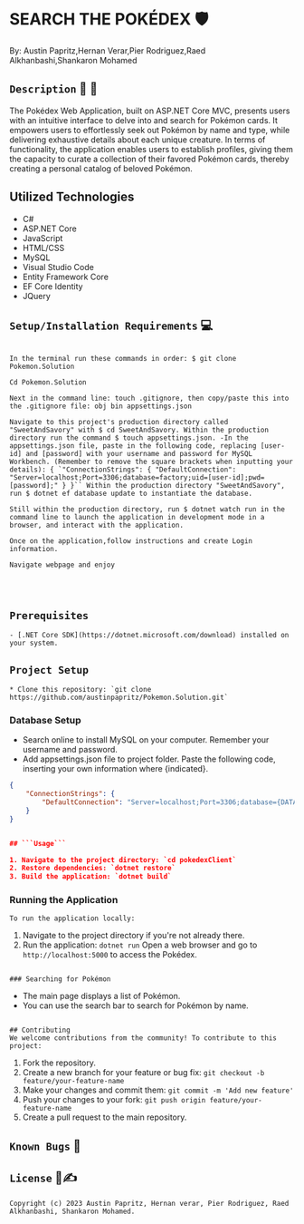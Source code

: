 # SEARCH THE POKÉDEX &#x1F6E1;

By: Austin Papritz,Hernan Verar,Pier Rodriguez,Raed Alkhanbashi,Shankaron Mohamed


## ```Description``` &#x1F481; &#x1F4D6;
The Pokédex Web Application, built on ASP.NET Core MVC, presents users with an intuitive interface to delve into and search for Pokémon cards. It empowers users to effortlessly seek out Pokémon by name and type, while delivering exhaustive details about each unique creature. In terms of functionality, the application enables users to establish profiles, giving them the capacity to curate a collection of their favored Pokémon cards, thereby creating a personal catalog of beloved Pokémon.

## Utilized Technologies
* C#
* ASP.NET Core
* JavaScript
* HTML/CSS
* MySQL
* Visual Studio Code
* Entity Framework Core
* EF Core Identity
* JQuery


## ```Setup/Installation Requirements``` &#x1F4BB;
```

In the terminal run these commands in order: $ git clone Pokemon.Solution

Cd Pokemon.Solution

Next in the command line: touch .gitignore, then copy/paste this into the .gitignore file: obj bin appsettings.json

Navigate to this project's production directory called "SweetAndSavory" with $ cd SweetAndSavory. Within the production directory run the command $ touch appsettings.json. -In the appsettings.json file, paste in the following code, replacing [user-id] and [password] with your username and password for MySQL Workbench. (Remember to remove the square brackets when inputting your details): { `"ConnectionStrings": { "DefaultConnection": "Server=localhost;Port=3306;database=factory;uid=[user-id];pwd=[password];" } }`` Within the production directory "SweetAndSavory", run $ dotnet ef database update to instantiate the database.

Still within the production directory, run $ dotnet watch run in the command line to launch the application in development mode in a browser, and interact with the application.

Once on the application,follow instructions and create Login information.

Navigate webpage and enjoy




```

 ## ```Prerequisites```
```
- [.NET Core SDK](https://dotnet.microsoft.com/download) installed on your system.
```

## ```Project Setup```
```
* Clone this repository: `git clone https://github.com/austinpapritz/Pokemon.Solution.git`
```

### Database Setup

* Search online to install MySQL on your computer. Remember your username and password.
* Add appsettings.json file to project folder. Paste the following code, inserting your own information where {indicated}.


```json
{
    "ConnectionStrings": {
        "DefaultConnection": "Server=localhost;Port=3306;database={DATABASENAME};uid={USERNAME};pwd={PASSWORD};"
    }
}


## ```Usage```

1. Navigate to the project directory: `cd pokedexClient`
2. Restore dependencies: `dotnet restore`
3. Build the application: `dotnet build`
```

### Running the Application

```
To run the application locally:
```
1. Navigate to the project directory if you're not already there.
2. Run the application: `dotnet run`
 Open a web browser and go to `http://localhost:5000` to access the Pokédex.
 ```
 
### Searching for Pokémon
```
- The main page displays a list of Pokémon.
- You can use the search bar to search for Pokémon by name.
```

## Contributing
We welcome contributions from the community! To contribute to this project:
```
1. Fork the repository.
2. Create a new branch for your feature or bug fix: `git checkout -b feature/your-feature-name`
3. Make your changes and commit them: `git commit -m 'Add new feature'`
4. Push your changes to your fork: `git push origin feature/your-feature-name`
5. Create a pull request to the main repository.


## ```Known Bugs``` &#x1F41E;



## ```License``` &#x1F4C4;&#x270D;

```
Copyright (c) 2023 Austin Papritz, Hernan verar, Pier Rodriguez, Raed Alkhanbashi, Shankaron Mohamed.
```

